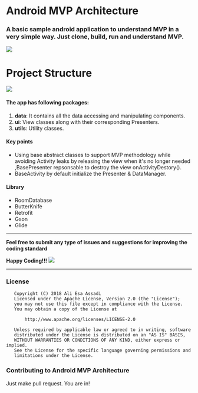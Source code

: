 # Android MVP Architecture

### A basic sample android application to understand MVP in a very simple way. Just clone, build, run and understand MVP.

<img src=https://i.imgur.com/FPlzDXn.jpg >

# Project Structure

<img src=https://i.imgur.com/xkmFzSW.png >

#### The app has following packages:
1. **data**: It contains all the data accessing and manipulating components.
2. **ui**: View classes along with their corresponding Presenters.
4. **utils**: Utility classes.

#### Key points
* Using base abstract classes to support MVP methodology while
  avoiding Activity leaks by releasing the view when it's no longer needed 
  ,BasePresenter repsonsable to destroy the view onActivityDestory().
* BaseActivity by default initialize the Presenter & DataManager.

#### Library
* RoomDatabase
* ButterKnife
* Retrofit
* Gson
* Glide

--------------------------------------------------------------------------------------------

**Feel free to submit any type of issues and suggestions for improving the coding standard**

**Happy Coding!!!** ![](https://i.imgur.com/rneCZCN.png)

--------------------------------------------------------------------------------------------

### License
```
   Copyright (C) 2018 Ali Esa Assadi
   Licensed under the Apache License, Version 2.0 (the "License");
   you may not use this file except in compliance with the License.
   You may obtain a copy of the License at

       http://www.apache.org/licenses/LICENSE-2.0

   Unless required by applicable law or agreed to in writing, software
   distributed under the License is distributed on an "AS IS" BASIS,
   WITHOUT WARRANTIES OR CONDITIONS OF ANY KIND, either express or implied.
   See the License for the specific language governing permissions and
   limitations under the License.
```

### Contributing to Android MVP Architecture
Just make pull request. You are in!
